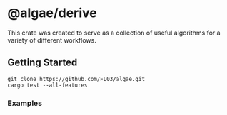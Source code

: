 # @algae/derive

This crate was created to serve as a collection of useful algorithms for a variety of different workflows.

## Getting Started

    git clone https://github.com/FL03/algae.git
    cargo test --all-features

### Examples